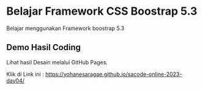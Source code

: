 # Belajar Framework CSS Boostrap 5.3

Belajar menggunakan Framework boostrap 5.3

## Demo Hasil Coding

Lihat hasil Desain melalui GitHub Pages.

Klik di Link ini : https://yohanesaragae.github.io/sacode-online-2023-day04/